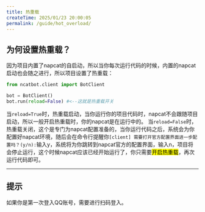 ```yaml
---
title: 热重载
createTime: 2025/01/23 20:00:05
permalink: /guide/hot_overload/
---
```

## 为何设置热重载？
因为项目内置了napcat的自启动，所以当你每次运行代码的时候，内置的napcat启动也会随之进行，所以项目设置了热重载：
```python
from ncatbot.client import BotClient

bot = BotClient()
bot.run(reload=False) #<--这就是热重载开关
```
当`reload=True`时，热重载启动，当你运行你的项目代码时，napcat不会跟随项目启动，所以一般开启热重载时，你的napcat是在运行中的。
当`reload=False`时，热重载关闭，这个是专门为napcat配置准备的，当你运行代码之后，系统会为你配置好napcat环境，随后会在命令行提醒你`[client] 需要打开官方配置界面进一步配置吗？(y/n):`输入y，系统将为你跳转到napcat官方的配置界面，输入n，项目将会停止运行，这个时候napcat应该已经开始运行了，你只需要<mark>开启热重载</mark>，再次运行代码即可。

---
## 提示
如果你是第一次登入QQ账号，需要进行扫码登入。